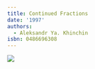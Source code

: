 ```yaml
---
title: Continued Fractions
date: '1997'
authors:
  - Aleksandr Ya. Khinchin
isbn: 0486696308
---
```

![](/media/books/khinchin.jpg)
